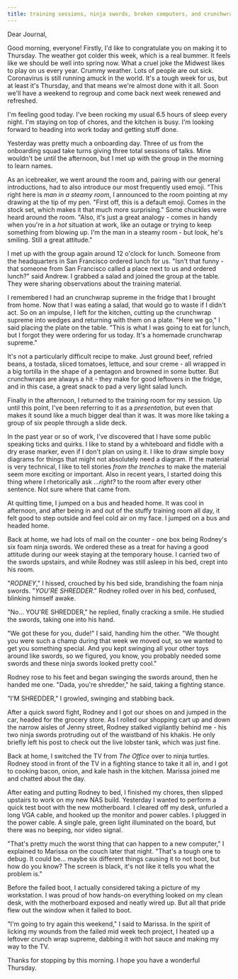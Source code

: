 ```yaml
---
title: training sessions, ninja swords, broken computers, and crunchwrap supremes
---
```


Dear Journal,

Good morning, everyone! Firstly, I'd like to congratulate you on making
it to Thursday. The weather got colder this week, which is a real
bummer. It feels like we should be well into spring now. What a cruel
joke the Midwest likes to play on us every year. Crummy weather. Lots of
people are out sick. Coronavirus is still running amuck in the world.
It's a tough week for us, but at least it's Thursday, and that means
we're almost done with it all. Soon we'll have a weekend to regroup and
come back next week renewed and refreshed.

I'm feeling good today. I've been rocking my usual 6.5 hours of sleep
every night. I'm staying on top of chores, and the kitchen is busy. I'm
looking forward to heading into work today and getting stuff done.

Yesterday was pretty much a onboarding day. Three of us from the
onboarding squad take turns giving three total sessions of talks. Mine
wouldn't be until the afternoon, but I met up with the group in the
morning to learn names.

As an icebreaker, we went around the room and, pairing with our general
introductions, had to also introduce our most frequently used emoji.
"This right here is *man in a steamy room*, I announced to the room
pointing at my drawing at the tip of my pen. "First off, this is a
default emoji. Comes in the stock set, which makes it that much more
surprising." Some chuckles were heard around the room. "Also, it's just
a great analogy - comes in handy when you're in a *hot* situation at
work, like an outage or trying to keep something from blowing up. I'm
the man in a steamy room - but look, he's smiling. Still a great
attitude."

I met up with the group again around 12 o'clock for lunch. Someone from
the headquarters in San Francisco ordered lunch for us. "Isn't that
funny - that someone from San Francisco called a place next to us and
ordered lunch?" said Andrew. I grabbed a salad and joined the group at
the table. They were sharing observations about the training material.

I remembered I had an crunchwrap supreme in the fridge that I brought
from home. Now that I was eating a salad, that would go to waste if I
didn't act. So on an impulse, I left for the kitchen, cutting up the
crunchwrap supreme into wedges and returning with them on a plate. "Here
we go," I said placing the plate on the table. "This is what I was going
to eat for lunch, but I forgot they were ordering for us today. It's a
homemade crunchwrap supreme."

It's not a particularly difficult recipe to make. Just ground beef,
refried beans, a tostada, sliced tomatoes, lettuce, and sour creme - all
wrapped in a big tortilla in the shape of a pentagon and browned in some
butter. But crunchwraps are always a hit - they make for good leftovers
in the fridge, and in this case, a great snack to pad a very light salad
lunch.

Finally in the afternoon, I returned to the training room for my
session. Up until this point, I've been referring to it as a
*presentation*, but even that makes it sound like a much bigger deal
than it was. It was more like taking a group of six people through a
slide deck.

In the past year or so of work, I've discovered that I have some public
speaking ticks and quirks. I like to stand by a whiteboard and fiddle
with a dry erase marker, even if I don't plan on using it. I like to
draw simple boxy diagrams for things that might not absolutely need a
diagram. If the material is very technical, I like to tell stories *from
the trenches* to make the material seem more exciting or important. Also
in recent years, I started doing this thing where I rhetorically ask
*…right?* to the room after every other sentence. Not sure where that
came from.

At quitting time, I jumped on a bus and headed home. It was cool in
afternoon, and after being in and out of the stuffy training room all
day, it felt good to step outside and feel cold air on my face. I jumped
on a bus and headed home.

Back at home, we had lots of mail on the counter - one box being
Rodney's six foam ninja swords. We ordered these as a treat for having a
good attitude during our week staying at the temporary house. I carried
two of the swords upstairs, and while Rodney was still asleep in his
bed, crept into his room.

"*RODNEY*," I hissed, crouched by his bed side, brandishing the foam
ninja swords. "*YOU'RE SHREDDER*." Rodney rolled over in his bed,
confused, blinking himself awake.

"No… YOU'RE SHREDDER," he replied, finally cracking a smile. He studied
the swords, taking one into his hand.

"We got these for you, dude!" I said, handing him the other. "We thought
you were such a champ during that week we moved out, so we wanted to get
you something special. And you kept swinging all your other toys around
like swords, so we figured, you know, you probably needed some swords
and these ninja swords looked pretty cool."

Rodney rose to his feet and began swinging the swords around, then he
handed me one. "Dada, you're shredder," he said, taking a fighting
stance.

"I'M SHREDDER," I growled, swinging and stabbing back.

After a quick sword fight, Rodney and I got our shoes on and jumped in
the car, headed for the grocery store. As I rolled our shopping cart up
and down the narrow aisles of Jenny street, Rodney stalked vigilantly
behind me - his two ninja swords protruding out of the waistband of his
khakis. He only briefly left his post to check out the live lobster
tank, which was just fine.

Back at home, I switched the TV from *The Office* over to ninja turtles.
Rodney stood in front of the TV in a fighting stance to take it all in,
and I got to cooking bacon, onion, and kale hash in the kitchen. Marissa
joined me and chatted about the day.

After eating and putting Rodney to bed, I finished my chores, then
slipped upstairs to work on my new NAS build. Yesterday I wanted to
perform a quick test boot with the new motherboard. I cleared off my
desk, unfurled a long VGA cable, and hooked up the monitor and power
cables. I plugged in the power cable. A single pale, green light
illuminated on the board, but there was no beeping, nor video signal.

"That's pretty much the worst thing that can happen to a new computer,"
I explained to Marissa on the couch later that night. "That's a tough
one to debug. It could be… maybe six different things causing it to not
boot, but how do you know? The screen is black, it's not like it tells
you what the problem is."

Before the failed boot, I actually considered taking a picture of my
workstation. I was proud of how hands-on everything looked on my clean
desk, with the motherboard exposed and neatly wired up. But all that
pride flew out the window when it failed to boot.

"I'm going to try again this weekend," I said to Marissa. In the spirit
of licking my wounds from the failed mid week tech project, I heated up
a leftover crunch wrap supreme, dabbing it with hot sauce and making my
way to the TV.

Thanks for stopping by this morning. I hope you have a wonderful
Thursday.

